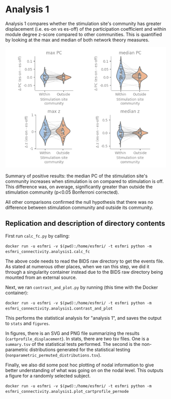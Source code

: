 # Analysis 1

Analysis 1 compares whether the stimulation site's community has greater displacement (i.e. es-on vs es-off) of the participation coefficient and within module degree z-score compared to other communities. This is quantified by looking at the max and median of both network theory measures.

![](./figures/cartprofile_displacement.png)

Summary of positive results: the median PC of the stimulation site's community increases when stimulation is on compared to stimulation is off. This difference was, on average, significantly greater than outside the stimulation community (p<0.05 Bonferroni corrected).

All other comparisons confirmed the null hypothesis that there was no difference between stimulation community and outside its community.

## Replication and description of directory contents

First run `calc_fc.py` by calling:

`docker run -u esfmri -v $(pwd):/home/esfmri/ -t esfmri python -m esfmri_connectivity.analysis1.calc_fc`

The above code needs to read the BIDS raw directory to get the events file. As stated at numerous other places, when we ran this step, we did it through a singularity container instead due to the BIDS raw directory being mounted from an external source.

Next, we ran `contrast_and_plot.py` by running (this time with the Docker container):

`docker run -u esfmri -v $(pwd):/home/esfmri/ -t esfmri python -m esfmri_connectivity.analysis1.contrast_and_plot`

This performs the statistical analysis for "analysis 1", and saves the output to `stats` and `figures`.

In figures, there is an SVG and PNG file summarizing the results (`cartprofile_displacement`). In stats, there are two tsv files. One is a `summary.tsv` of the statistical tests performed. The second is the non-parametric distributions generated for the statistical testing (`nonparametric_permuted_distributions.tsv`).

Finally, we also did some post hoc plotting of nodal information to give better understanding of what was going on on the nodal level. This outputs a figure for a randomly selected subject.

`docker run -u esfmri -v $(pwd):/home/esfmri/ -t esfmri python -m esfmri_connectivity.analysis1.plot_cartprofile_pernode`
